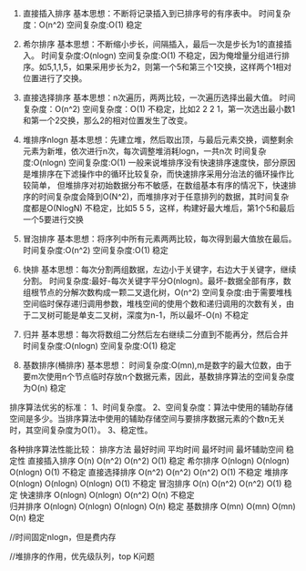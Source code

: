 1. 直接插入排序
基本思想：不断将记录插入到已排序号的有序表中。
时间复杂度：O(n^2)
空间复杂度:O(1)
稳定

2. 希尔排序
基本思想：不断缩小步长，间隔插入，最后一次是步长为1的直接插入。
时间复杂度:O(nlogn)
空间复杂度:O(1)
不稳定，因为俺增量分组进行排序。如5,1,1,5，如果采用步长为2，则第一个5和第三个1交换，这样两个1相对位置进行了交换。

3. 直接选择排序
基本思想：n次遍历，两两比较，一次遍历选择出最大值。
时间复杂度：O(n^2)
空间复杂度：O(1)
不稳定，比如2 2 2 1，第一次选出最小数1和第一个2交换，那么2的相对位置发生了改变。

4. 堆排序nlogn
基本思想：先建立堆，然后取出顶，与最后元素交换，调整剩余元素为新堆，依次进行n次，每次调整堆消耗logn，一共n次
时间复杂度:O(nlogn)
空间复杂度:O(1)
一般来说堆排序没有快速排序速度快，部分原因是堆排序在下滤操作中的循环比较复杂，而快速排序采用分治法的循环操作比较简单，
但堆排序对初始数据分布不敏感，在数组基本有序的情况下，快速排序的时间复杂度会降到O(N^2)，而堆排序对于任意排列的数据，其时间复杂度都是O(NlogN)
不稳定，比如5 5 5，这样，构建好最大堆后，第1个5和最后一个5要进行交换

5. 冒泡排序
基本思想：将序列中所有元素两两比较，每次得到最大值放在最后。
时间复杂度:O(n^2)
空间复杂度:O(1)
稳定

6. 快排
基本思想：每次分割两组数据，左边小于关键字，右边大于关键字，继续分割。
时间复杂度:最好-每次关键字平分O(nlogn)。最坏-数据全部有序，数组根节点的分解次数构成一颗二叉退化树，O(n^2)
空间复杂度:由于需要堆栈空间临时保存递归调用参数，堆栈空间的使用个数和递归调用的次数有关，由于二叉树可能是单支二叉树，深度为n-1，所以最坏-O(n)
不稳定

7. 归并
基本思想：每次将数组二分然后左右继续二分直到不能再分，然后合并
时间复杂度:O(nlogn)
空间复杂度:O(1)
稳定

8. 基数排序(桶排序)
基本思想：
时间复杂度:O(mn),m是数字的最大位数，由于要m次使用n个节点临时存放n个数据元素，因此，基数排序算法的空间复杂度为O(n)
稳定

排序算法优劣的标准：
1、时间复杂度。
2、空间复杂度：算法中使用的辅助存储空间是多少。当排序算法中使用的辅助存储空间与要排序数据元素的个数n无关时，其空间复杂度为O(1）。
3、稳定性。


各种排序算法性能比较：
排序方法     最好时间   平均时间  最坏时间    最坏辅助空间   稳定性
直接插入排序  O(n)     O(n^2)   O(n^2)    O(1)         稳定
希尔排序     O(nlogn)  O(nlogn)   O(nlogn)   O(1)         不稳定
直接选择排序  O(n^2)   O(n^2)   O(n^2)    O(1)          不稳定
堆排序       O(nlogn)  O(nlogn)  O(nlogn)   O(1)          不稳定
冒泡排序     O(n)      O(n^2)  O(n^2)     O(1)         稳定
快速排序     O(nlogn)  O(nlogn)   O(n^2)    O(n)         不稳定    
归并排序     O(nlogn)  O(nlogn)   O(nlogn)   O(n)         稳定
基数排序     O(mn)    O(mn)     O(mn)     O(n)         稳定    



//时间固定nlogn，但是费内存

//堆排序的作用，优先级队列，top K问题